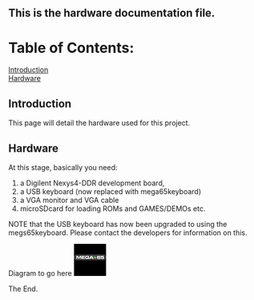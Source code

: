 ## This is the **hardware** documentation file.

# Table of Contents:

[Introduction](#introduction)  
[Hardware](#hardware)

## Introduction

This page will detail the hardware used for this project.

## Hardware
At this stage, basically you need:  

1. a Digilent Nexys4-DDR development board,  
1. a USB keyboard  (now replaced with mega65keyboard)
1. a VGA monitor and VGA cable
1. microSDcard for loading ROMs and GAMES/DEMOs etc.

NOTE that the USB keyboard has now been upgraded to using the megs65keyboard. Please contact the developers for information on this.

Diagram to go here ![mega65logo](./images/mega65_64x64.png)

The End.
